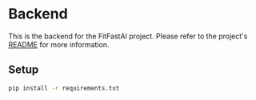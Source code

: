 # Backend

This is the backend for the FitFastAI project. Please refer to the project's [README](../README.md) for more information.

## Setup

```bash
pip install -r requirements.txt
```
